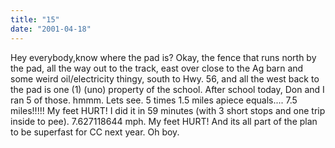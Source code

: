 ```yaml
---
title: "15"
date: "2001-04-18"
---
```


Hey everybody,know where the pad is? Okay, the fence that runs north by the pad, all the way out to the track, east over close to the Ag barn and some weird oil/electricity thingy, south to Hwy. 56, and all the west back to the pad is one (1) (uno) property of the school. After school today, Don and I ran 5 of those. hmmm. Lets see. 5 times 1.5 miles apiece equals.... 7.5 miles!!!!! My feet HURT! I did it in 59 minutes (with 3 short stops and one trip inside to pee). 7.627118644 mph. My feet HURT! And its all part of the plan to be superfast for CC next year. Oh boy.
